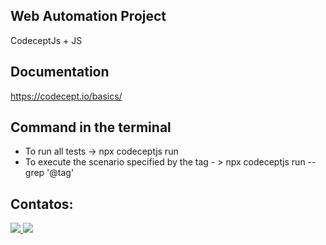 ## Web Automation Project
CodeceptJs + JS

## Documentation
https://codecept.io/basics/

## Command in the terminal
- To run all tests -> npx codeceptjs run
- To execute the scenario specified by the tag - > npx codeceptjs run --grep '@tag'

## Contatos:

<a href="https://www.linkedin.com/in/larissa-flausino-49a942213/">
    <img src="https://img.shields.io/badge/linkedin-%230077B5.svg?style=for-the-badge&logo=linkedin&logoColor=white" />
     <a href = "mailto:larissaflausino05@gmail.com"><img src="https://img.shields.io/badge/-Gmail-%23333?style=for-the-badge&logo=gmail&logoColor=white" target="_blank">
  </a>

